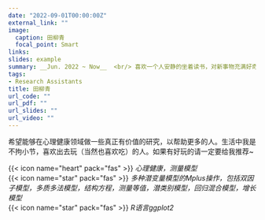```yaml
---
date: "2022-09-01T00:00:00Z"
external_link: ""
image:
  caption: 田柳青
  focal_point: Smart
links: 
slides: example
summary: __Jun. 2022 ~ Now__  <br/> 喜欢一个人安静的坐着读书，对新事物充满好奇
tags:
- Research Assistants
title: 田柳青
url_code: ""
url_pdf: ""
url_slides: ""
url_video: ""
---
```

希望能够在心理健康领域做一些真正有价值的研究，以帮助更多的人。生活中我是不拘小节，喜欢出去玩（当然也喜欢吃）的人。如果有好玩的请一定要给我推荐~

{{< icon name="heart" pack="fas" >}} _心理健康，测量模型_  
{{< icon name="star" pack="fas" >}} _多种潜变量模型的Mplus操作，包括双因子模型，多质多法模型，结构方程，测量等值，潜类别模型，回归混合模型，增长模型_  
{{< icon name="star" pack="fas" >}} _R语言ggplot2_  



